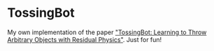 # TossingBot
My own implementation of the paper ["TossingBot: Learning to Throw Arbitrary Objects with Residual Physics"](https://tossingbot.cs.princeton.edu/).
Just for fun!

